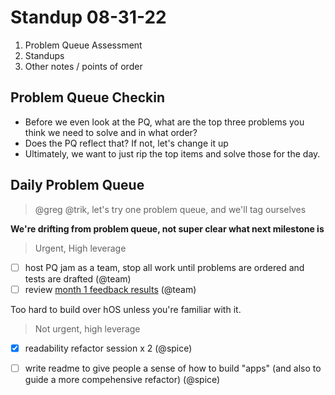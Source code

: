 # Standup 08-31-22

1. Problem Queue Assessment
2. Standups
3. Other notes / points of order


## Problem Queue Checkin
- Before we even look at the PQ, what are the top three problems you think we need to solve and in what order?
- Does the PQ reflect that?  If not, let's change it up
- Ultimately, we want to just rip the top items and solve those for the day.



## Daily Problem Queue
> @greg @trik, let's try one problem queue, and we'll tag ourselves

**We're drifting from problem queue, not super clear what next milestone is**
> Urgent, High leverage
- [ ] host PQ jam as a team, stop all work until problems are ordered and tests are drafted (@team)
- [ ] review [month 1 feedback results](https://github.com/Krause-House/.github/blob/main/feedback/Month%201%20Feedback.pdf) (@team)

Too hard to build over hOS unless you're familiar with it.
> Not urgent, high leverage
- [x] readability refactor session x 2 (@spice)
- [ ] write readme to give people a sense of how to build "apps" (and also to guide a more compehensive refactor) (@spice)



